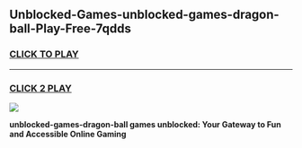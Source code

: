 
## Unblocked-Games-unblocked-games-dragon-ball-Play-Free-7qdds
<h3>
<a href="https://premium76.site?title=unblocked-games-dragon-ball&ref=19M">CLICK TO PLAY</a></h3>
<hr>

<h3>
<a href="https://premium76.site?title=unblocked-games-dragon-ball&ref=19M">CLICK 2 PLAY</a>
  
</h3>

<a href="https://premium76.site?title=unblocked-games-dragon-ball&ref=19M"><img src="https://clearcache.store/games.png"></a>


**unblocked-games-dragon-ball games unblocked: Your Gateway to Fun and Accessible Online Gaming**
